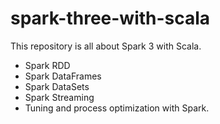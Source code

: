 # spark-three-with-scala
This repository is all about Spark 3 with Scala.
  - Spark RDD
  - Spark DataFrames
  - Spark DataSets
  - Spark Streaming
  - Tuning and process optimization with Spark.
